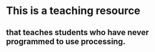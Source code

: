 # This is a teaching resource
## that teaches students who have never programmed to use processing.
  
